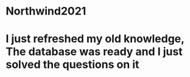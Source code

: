 # Northwind2021
# I just refreshed my old knowledge, The database was ready and I just solved the questions on it
